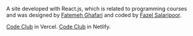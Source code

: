 A site developed with React.js, which is related to programming courses and was designed by [Fatemeh Ghafari](https://fatemeweb.vercel.app) and coded by [Fazel Salaripoor](https://t.me/FSPF6810).

[Code Club](https://codeclub-ui.vercel.app) in Vercel.
[Code Club](https://codeclub-ui.netlify.app) in Netlify.
